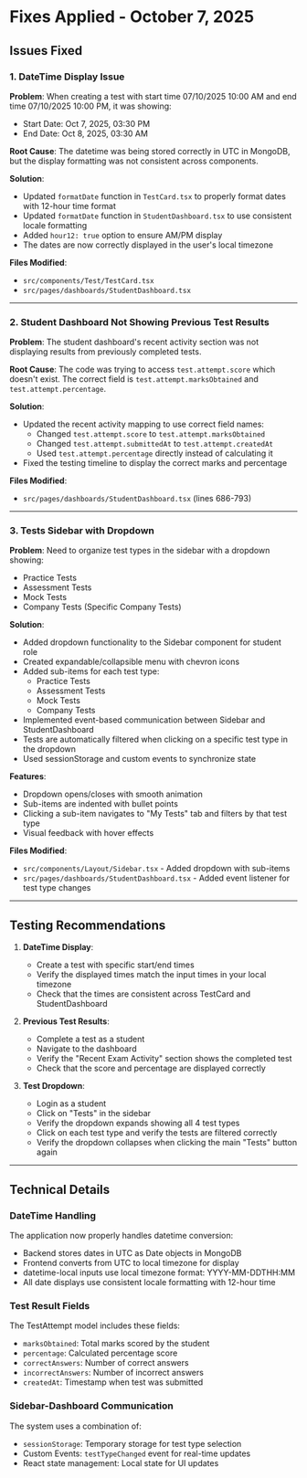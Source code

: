# Fixes Applied - October 7, 2025

## Issues Fixed

### 1. DateTime Display Issue
**Problem**: When creating a test with start time 07/10/2025 10:00 AM and end time 07/10/2025 10:00 PM, it was showing:
- Start Date: Oct 7, 2025, 03:30 PM 
- End Date: Oct 8, 2025, 03:30 AM

**Root Cause**: The datetime was being stored correctly in UTC in MongoDB, but the display formatting was not consistent across components.

**Solution**:
- Updated `formatDate` function in `TestCard.tsx` to properly format dates with 12-hour time format
- Updated `formatDate` function in `StudentDashboard.tsx` to use consistent locale formatting
- Added `hour12: true` option to ensure AM/PM display
- The dates are now correctly displayed in the user's local timezone

**Files Modified**:
- `src/components/Test/TestCard.tsx`
- `src/pages/dashboards/StudentDashboard.tsx`

---

### 2. Student Dashboard Not Showing Previous Test Results
**Problem**: The student dashboard's recent activity section was not displaying results from previously completed tests.

**Root Cause**: The code was trying to access `test.attempt.score` which doesn't exist. The correct field is `test.attempt.marksObtained` and `test.attempt.percentage`.

**Solution**:
- Updated the recent activity mapping to use correct field names:
  - Changed `test.attempt.score` to `test.attempt.marksObtained`
  - Changed `test.attempt.submittedAt` to `test.attempt.createdAt`
  - Used `test.attempt.percentage` directly instead of calculating it
- Fixed the testing timeline to display the correct marks and percentage

**Files Modified**:
- `src/pages/dashboards/StudentDashboard.tsx` (lines 686-793)

---

### 3. Tests Sidebar with Dropdown
**Problem**: Need to organize test types in the sidebar with a dropdown showing:
- Practice Tests
- Assessment Tests
- Mock Tests
- Company Tests (Specific Company Tests)

**Solution**:
- Added dropdown functionality to the Sidebar component for student role
- Created expandable/collapsible menu with chevron icons
- Added sub-items for each test type:
  - Practice Tests
  - Assessment Tests
  - Mock Tests
  - Company Tests
- Implemented event-based communication between Sidebar and StudentDashboard
- Tests are automatically filtered when clicking on a specific test type in the dropdown
- Used sessionStorage and custom events to synchronize state

**Features**:
- Dropdown opens/closes with smooth animation
- Sub-items are indented with bullet points
- Clicking a sub-item navigates to "My Tests" tab and filters by that test type
- Visual feedback with hover effects

**Files Modified**:
- `src/components/Layout/Sidebar.tsx` - Added dropdown with sub-items
- `src/pages/dashboards/StudentDashboard.tsx` - Added event listener for test type changes

---

## Testing Recommendations

1. **DateTime Display**:
   - Create a test with specific start/end times
   - Verify the displayed times match the input times in your local timezone
   - Check that the times are consistent across TestCard and StudentDashboard

2. **Previous Test Results**:
   - Complete a test as a student
   - Navigate to the dashboard
   - Verify the "Recent Exam Activity" section shows the completed test
   - Check that the score and percentage are displayed correctly

3. **Test Dropdown**:
   - Login as a student
   - Click on "Tests" in the sidebar
   - Verify the dropdown expands showing all 4 test types
   - Click on each test type and verify the tests are filtered correctly
   - Verify the dropdown collapses when clicking the main "Tests" button again

---

## Technical Details

### DateTime Handling
The application now properly handles datetime conversion:
- Backend stores dates in UTC as Date objects in MongoDB
- Frontend converts from UTC to local timezone for display
- datetime-local inputs use local timezone format: YYYY-MM-DDTHH:MM
- All date displays use consistent locale formatting with 12-hour time

### Test Result Fields
The TestAttempt model includes these fields:
- `marksObtained`: Total marks scored by the student
- `percentage`: Calculated percentage score
- `correctAnswers`: Number of correct answers
- `incorrectAnswers`: Number of incorrect answers
- `createdAt`: Timestamp when test was submitted

### Sidebar-Dashboard Communication
The system uses a combination of:
- `sessionStorage`: Temporary storage for test type selection
- Custom Events: `testTypeChanged` event for real-time updates
- React state management: Local state for UI updates
